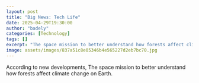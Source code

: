 ```yaml
---
layout: post
title: "Big News: Tech Life"
date: 2025-04-29T19:30:00
author: "badely"
categories: [Technology]
tags: []
excerpt: "The space mission to better understand how forests affect climate change on Earth."
image: assets/images/837a51c8e05346b4e565227d2eb7bc70.jpg
---
```


According to new developments, The space mission to better understand how forests affect climate change on Earth.

